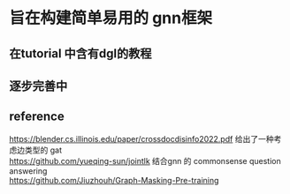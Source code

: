 # 旨在构建简单易用的 gnn框架

## 在tutorial 中含有dgl的教程

## 逐步完善中


## reference
https://blender.cs.illinois.edu/paper/crossdocdisinfo2022.pdf 给出了一种考虑边类型的 gat   
https://github.com/yueqing-sun/jointlk 结合gnn 的 commonsense question answering   
https://github.com/Jiuzhouh/Graph-Masking-Pre-training 

